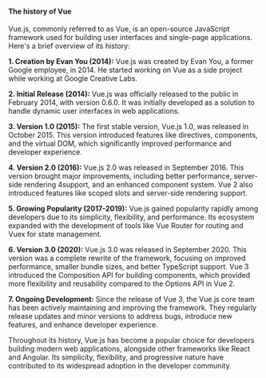 <h4>The history of Vue</h4>

Vue.js, commonly referred to as Vue, is an open-source JavaScript framework used for building user interfaces and single-page applications. Here's a brief overview of its history:

<b>1. Creation by Evan You (2014):</b> Vue.js was created by Evan You, a former Google employee, in 2014. He started working on Vue as a side project while working at Google Creative Labs.

<b>2. Initial Release (2014):</b> Vue.js was officially released to the public in February 2014, with version 0.6.0. It was initially developed as a solution to handle dynamic user interfaces in web applications.

<b>3. Version 1.0 (2015):</b> The first stable version, Vue.js 1.0, was released in October 2015. This version introduced features like directives, components, and the virtual DOM, which significantly improved performance and developer experience.

<b>4. Version 2.0 (2016):</b> Vue.js 2.0 was released in September 2016. This version brought major improvements, including better performance, server-side rendering 4support, and an enhanced component system. Vue 2 also introduced features like scoped slots and server-side rendering support.

<b>5. Growing Popularity (2017-2019):</b> Vue.js gained popularity rapidly among developers due to its simplicity, flexibility, and performance. Its ecosystem expanded with the development of tools like Vue Router for routing and Vuex for state management.

<b>6. Version 3.0 (2020):</b> Vue.js 3.0 was released in September 2020. This version was a complete rewrite of the framework, focusing on improved performance, smaller bundle sizes, and better TypeScript support. Vue 3 introduced the Composition API for building components, which provided more flexibility and reusability compared to the Options API in Vue 2.

<b>7. Ongoing Development:</b> Since the release of Vue 3, the Vue.js core team has been actively maintaining and improving the framework. They regularly release updates and minor versions to address bugs, introduce new features, and enhance developer experience.

Throughout its history, Vue.js has become a popular choice for developers building modern web applications, alongside other frameworks like React and Angular. Its simplicity, flexibility, and progressive nature have contributed to its widespread adoption in the developer community.
